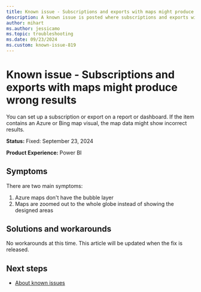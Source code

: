 ```yaml
---
title: Known issue - Subscriptions and exports with maps might produce wrong results
description: A known issue is posted where subscriptions and exports with maps might produce wrong results.
author: mihart
ms.author: jessicamo
ms.topic: troubleshooting  
ms.date: 09/23/2024
ms.custom: known-issue-819
---
```


# Known issue - Subscriptions and exports with maps might produce wrong results

You can set up a subscription or export on a report or dashboard. If the item contains an Azure or Bing map visual, the map data might show incorrect results.

**Status:** Fixed: September 23, 2024

**Product Experience:** Power BI

## Symptoms

There are two main symptoms:

1. Azure maps don't have the bubble layer
1. Maps are zoomed out to the whole globe instead of showing the designed areas

## Solutions and workarounds

No workarounds at this time. This article will be updated when the fix is released.

## Next steps

- [About known issues](https://support.fabric.microsoft.com/known-issues)
